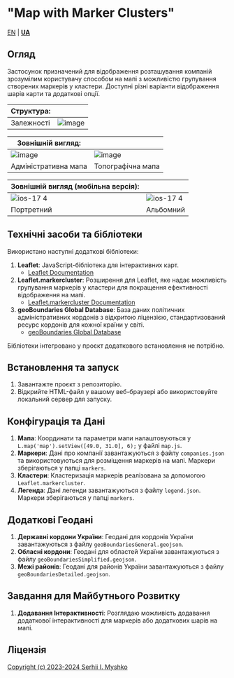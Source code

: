 # "Map with Marker Clusters"

[EN](https://github.com/sergeiown/Map_with_Marker_Clusters/blob/main/README.md)  |  **[UA](https://github.com/sergeiown/Map_with_Marker_Clusters/blob/main/README-UA.md)**

## Огляд

Застосунок призначений для відображення розташування компаній зрозумілим користувачу способом на мапі з можливістю групування створених маркерів у кластери. Доступні різні варіанти відображення шарів карти та додаткові опції.

| Структура:  ||
| --- | --- |
| Залежності | ![image](https://github.com/sergeiown/Map_with_Marker_Clusters/assets/112722061/21b703d0-292b-4167-aa4f-2667bd27d3bc) |

| Зовнішній вигляд:  ||
| --- | --- |
| ![image](https://github.com/sergeiown/Map_with_Marker_Clusters/assets/112722061/4f9fe4f3-4ced-418b-8502-aa8558c9e048) | ![image](https://github.com/sergeiown/Map_with_Marker_Clusters/assets/112722061/8b8f3e2e-32ec-4baa-8391-def278b63bd3) |
| Адміністративна мапа                  | Топографічна мапа                      |

| Зовнішній вигляд (мобільна версія):  ||
| --- | --- |
| ![ios-17 4](https://github.com/sergeiown/Map_with_Marker_Clusters/assets/112722061/bd2f8c1c-f035-49f7-84bd-5ccbe3222332) | ![ios-17 4](https://github.com/sergeiown/Map_with_Marker_Clusters/assets/112722061/d2ad3692-e56d-413a-bbec-4a441bee8170) |
| Портретний | Альбомний |

## Технічні засоби та бібліотеки

Використано наступні додаткові бібліотеки:
1. **Leaflet**: JavaScript-бібліотека для інтерактивних карт.
   - [Leaflet Documentation](https://leafletjs.com/)
2. **Leaflet.markercluster**: Розширення для Leaflet, яке надає можливість групування маркерів у кластери для покращення ефективності відображення на мапі.
   - [Leaflet.markercluster Documentation](https://github.com/Leaflet/Leaflet.markercluster)
3. **geoBoundaries Global Database**: База даних політичних адміністративних кордонів з відкритою ліцензією, стандартизований ресурс кордонів для кожної країни у світі.
   - [geoBoundaries Global Database](https://www.geoboundaries.org)

Бібліотеки інтегровано у проєкт додаткового встановлення не потрібно.

## Встановлення та запуск

1. Завантажте проєкт з репозиторію.
2. Відкрийте HTML-файл у вашому веб-браузері або використовуйте локальний сервер для запуску.

## Конфігурація та Дані

1. **Мапа**: Координати та параметри мапи налаштовуються у `L.map('map').setView([49.0, 31.0], 6);` у файлі `map.js`.
2. **Маркери**: Дані про компанії завантажуються з файлу `companies.json` та використовуються для розміщення маркерів на мапі. Маркери зберігаються у папці `markers`.
3. **Кластери**: Кластеризація маркерів реалізована за допомогою `Leaflet.markercluster`.
4. **Легенда**: Дані легенди завантажуються з файлу `legend.json`. Маркери зберігаються у папці `markers`.

## Додаткові Геодані

1. **Державні кордони України**: Геодані для кордонів України завантажуються з файлу `geoBoundariesGeneral.geojson`.
2. **Обласні кордони**: Геодані для областей України завантажуються з файлу `geoBoundariesSimplified.geojson`.
3. **Межі районів**: Геодані для районів України завантажуються з файлу `geoBoundariesDetailed.geojson`.

## Завдання для Майбутнього Розвитку

1. **Додавання Інтерактивності**: Розглядаю можливість додавання додаткової інтерактивності для маркерів або додаткових шарів на мапі.

## Ліцензія

[Copyright (c) 2023-2024 Serhii I. Myshko](https://github.com/sergeiown/Map_with_Marker_Clusters/blob/main/LICENSE)
